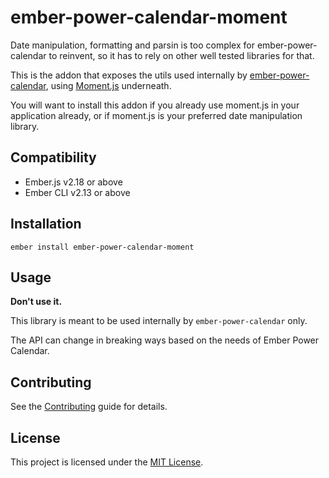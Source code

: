 ember-power-calendar-moment
==============================================================================

Date manipulation, formatting and parsin is too complex for ember-power-calendar to reinvent, so it
has to rely on other well tested libraries for that.

This is the addon that exposes the utils used internally by [ember-power-calendar](https://www.ember-power-calendar.com),
using [Moment.js](http://momentjs.com) underneath.

You will want to install this addon if you already use moment.js in your application already, or if
moment.js is your preferred date manipulation library.


Compatibility
------------------------------------------------------------------------------

* Ember.js v2.18 or above
* Ember CLI v2.13 or above


Installation
------------------------------------------------------------------------------

```
ember install ember-power-calendar-moment
```


Usage
------------------------------------------------------------------------------

**Don't use it.**

This library is meant to be used internally by `ember-power-calendar` only.

The API can change in breaking ways based on the needs of Ember Power Calendar.


Contributing
------------------------------------------------------------------------------

See the [Contributing](CONTRIBUTING.md) guide for details.


License
------------------------------------------------------------------------------

This project is licensed under the [MIT License](LICENSE.md).
